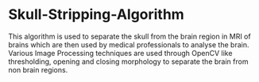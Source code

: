 # Skull-Stripping-Algorithm
This algorithm is used to separate the skull from the brain region
in MRI of brains which are then used by medical professionals to
analyse the brain. Various Image Processing techniques are
used through OpenCV like thresholding, opening and closing
morphology to separate the brain from non brain regions.



